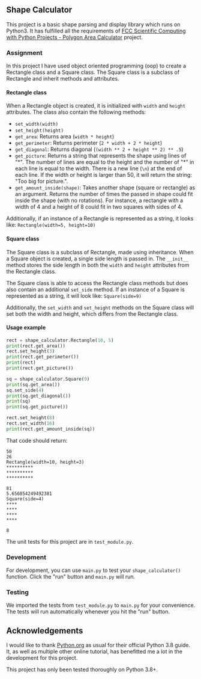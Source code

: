 ## Shape Calculator

This project is a basic shape parsing and display library which runs on Python3. 
It has fulfilled all the requirements of [FCC Scientific Computing with Python Projects - Polygon Area Calculator](https://www.freecodecamp.org/learn/scientific-computing-with-python/scientific-computing-with-python-projects/polygon-area-calculator) project.

### Assignment

In this project I have used object oriented programming (oop) to create a Rectangle class and a Square class. The Square class is a subclass of Rectangle and inherit methods and attributes.

#### Rectangle class
When a Rectangle object is created, it is initialized with `width` and `height` attributes. The class also contain the following methods:
* `set_width(width)`
* `set_height(height)`
* `get_area`: Returns area (`width * height`)
* `get_perimeter`: Returns perimeter (`2 * width + 2 * height`)
* `get_diagonal`: Returns diagonal (`(width ** 2 + height ** 2) ** .5`)
* `get_picture`: Returns a string that represents the shape using lines of "\*". The number of lines are equal to the height and the number of "\*" in each line is equal to the width. There is a new line (`\n`) at the end of each line. If the width or height is larger than 50, it will return the string: "Too big for picture.".
* `get_amount_inside(shape)`: Takes another shape (square or rectangle) as an argument. Returns the number of times the passed in shape could fit inside the shape (with no rotations). For instance, a rectangle with a width of 4 and a height of 8 could fit in two squares with sides of 4.

Additionally, if an instance of a Rectangle is represented as a string, it looks like: `Rectangle(width=5, height=10)`

#### Square class
The Square class is a subclass of Rectangle, made using inheritance. When a Square object is created, a single side length is passed in. The `__init__` method stores the side length in both the `width` and `height` attributes from the Rectangle class.

The Square class is able to access the Rectangle class methods but does also contain an additional `set_side` method. If an instance of a Square is represented as a string, it will look like: `Square(side=9)`

Additionally, the `set_width` and `set_height` methods on the Square class will set both the width and height, which differs from the Rectangle class.

#### Usage example
```py
rect = shape_calculator.Rectangle(10, 5)
print(rect.get_area())
rect.set_height(3)
print(rect.get_perimeter())
print(rect)
print(rect.get_picture())

sq = shape_calculator.Square(9)
print(sq.get_area())
sq.set_side(4)
print(sq.get_diagonal())
print(sq)
print(sq.get_picture())

rect.set_height(8)
rect.set_width(16)
print(rect.get_amount_inside(sq))
```
That code should return:
```
50
26
Rectangle(width=10, height=3)
**********
**********
**********

81
5.656854249492381
Square(side=4)
****
****
****
****

8
```

The unit tests for this project are in `test_module.py`.

### Development

For development, you can use `main.py` to test your `shape_calculator()` function. Click the "run" button and `main.py` will run.

### Testing 

We imported the tests from `test_module.py` to `main.py` for your convenience. The tests will run automatically whenever you hit the "run" button.

## Acknowledgements

I would like to thank [Python.org](https://docs.python.org/3/index.html) as usual for their official Python 3.8 guide. It, as well as multiple other online tutorial, has benefitted me a lot in the development for this project. 

This project has only been tested thoroughly on Python 3.8+.
